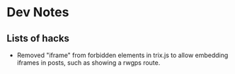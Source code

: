 # Dev Notes

## Lists of hacks

- Removed "iframe" from forbidden elements in trix.js to allow embedding iframes in posts, such as showing a rwgps route.